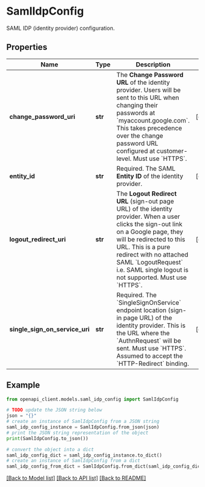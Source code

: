 # SamlIdpConfig

SAML IDP (identity provider) configuration.

## Properties

Name | Type | Description | Notes
------------ | ------------- | ------------- | -------------
**change_password_uri** | **str** | The **Change Password URL** of the identity provider. Users will be sent to this URL when changing their passwords at &#x60;myaccount.google.com&#x60;. This takes precedence over the change password URL configured at customer-level. Must use &#x60;HTTPS&#x60;. | [optional] 
**entity_id** | **str** | Required. The SAML **Entity ID** of the identity provider. | [optional] 
**logout_redirect_uri** | **str** | The **Logout Redirect URL** (sign-out page URL) of the identity provider. When a user clicks the sign-out link on a Google page, they will be redirected to this URL. This is a pure redirect with no attached SAML &#x60;LogoutRequest&#x60; i.e. SAML single logout is not supported. Must use &#x60;HTTPS&#x60;. | [optional] 
**single_sign_on_service_uri** | **str** | Required. The &#x60;SingleSignOnService&#x60; endpoint location (sign-in page URL) of the identity provider. This is the URL where the &#x60;AuthnRequest&#x60; will be sent. Must use &#x60;HTTPS&#x60;. Assumed to accept the &#x60;HTTP-Redirect&#x60; binding. | [optional] 

## Example

```python
from openapi_client.models.saml_idp_config import SamlIdpConfig

# TODO update the JSON string below
json = "{}"
# create an instance of SamlIdpConfig from a JSON string
saml_idp_config_instance = SamlIdpConfig.from_json(json)
# print the JSON string representation of the object
print(SamlIdpConfig.to_json())

# convert the object into a dict
saml_idp_config_dict = saml_idp_config_instance.to_dict()
# create an instance of SamlIdpConfig from a dict
saml_idp_config_from_dict = SamlIdpConfig.from_dict(saml_idp_config_dict)
```
[[Back to Model list]](../README.md#documentation-for-models) [[Back to API list]](../README.md#documentation-for-api-endpoints) [[Back to README]](../README.md)


